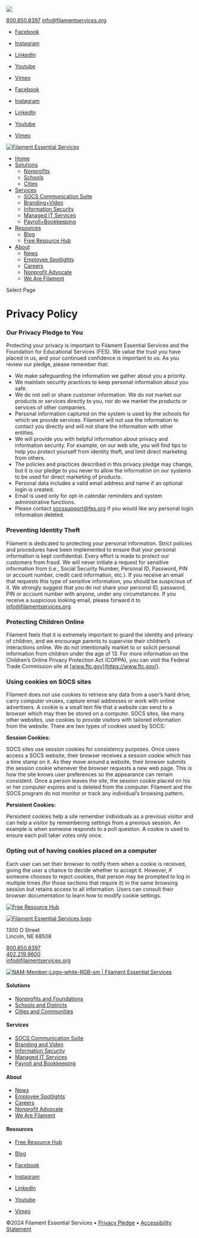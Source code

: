 ![](https://www.facebook.com/tr?id=1156699635515667&ev=PageView&noscript=1)        

[800.850.8397](tel://+18008508397) [info@filamentservices.org](mailto:info@filamentservices.org)

* [Facebook](https://www.facebook.com/filamentsvcs)
* [Instagram](https://www.instagram.com/filamentsvcs/)
* [LinkedIn](http://www.linkedin.com/company/filamentsvcs)
* [Youtube](https://www.youtube.com/channel/UCgIlR9Kn2mMxY7CZCsrqfoQ)
* [Vimeo](https://vimeo.com/filamentsvcs)

* [Facebook](https://www.facebook.com/filamentsvcs)
* [Instagram](https://www.instagram.com/filamentsvcs/)
* [LinkedIn](http://www.linkedin.com/company/filamentsvcs)
* [Youtube](https://www.youtube.com/channel/UCgIlR9Kn2mMxY7CZCsrqfoQ)
* [Vimeo](https://vimeo.com/filamentsvcs)

[![Filament Essential Services](https://www.filamentservices.org/wp-content/uploads/2020/02/Filament-horiz_3C.png)](https://www.filamentservices.org/)

* [Home](https://www.filamentservices.org/)
* [Solutions](#)
    * [Nonprofits](https://www.filamentservices.org/nonprofits/)
    * [Schools](https://www.filamentservices.org/schools/)
    * [Cities](https://www.filamentservices.org/cities/)
* [Services](#)
    * [SOCS Communication Suite](https://www.filamentservices.org/websites/)
    * [Branding+Video](https://www.filamentservices.org/branding/)
    * [Information Security](https://www.filamentservices.org/information-security/)
    * [Managed IT Services](https://www.filamentservices.org/managed-it-services/)
    * [Payroll+Bookkeeping](https://www.filamentservices.org/payrollbookkeeping/)
* [Resources](#)
    * [Blog](https://www.filamentservices.org/blog/)
    * [Free Resource Hub](https://www.filamentservices.org/free-resource-hub/)
* [About](https://www.filamentservices.org/about/)
    * [News](https://www.filamentservices.org/news/)
    * [Employee Spotlights](https://www.filamentservices.org/category/spotlight/)
    * [Careers](https://www.filamentservices.org/careers/)
    * [Nonprofit Advocate](https://www.filamentservices.org/nonprofit-advocate/)
    * [We Are Filament](https://www.filamentservices.org/about/)

Select Page

Privacy Policy
==============

### Our Privacy Pledge to You

Protecting your privacy is important to Filament Essential Services and the Foundation for Educational Services (FES). We value the trust you have placed in us, and your continued confidence is important to us. As you review our pledge, please remember that:

* We make safeguarding the information we gather about you a priority.
* We maintain security practices to keep personal information about you safe.
* We do not sell or share customer information. We do not market our products or services directly to you, nor do we market the products or services of other companies.
* Personal information captured on the system is used by the schools for which we provide services. Filament will not use the information to contact you directly and will not share the information with other entities.
* We will provide you with helpful information about privacy and information security. For example, on our web site, you will find tips to help you protect yourself from identity theft, and limit direct marketing from others.
* The policies and practices described in this privacy pledge may change, but it is our pledge to you never to allow the information on our systems to be used for direct marketing of products.
* Personal data includes a valid email address and name if an optional login is created.
* Email is used only for opt-in calendar reminders and system administrative functions.
* Please contact [socssupport@fes.org](mailto:socssupport@fes.org) if you would like any personal login information deleted.

### Preventing Identity Theft

Filament is dedicated to protecting your personal information. Strict policies and procedures have been implemented to ensure that your personal information is kept confidential. Every effort is made to protect our customers from fraud. We will never initiate a request for sensitive information from (i.e., Social Security Number, Personal ID, Password, PIN or account number, credit card information, etc.). If you receive an email that requests this type of sensitive information, you should be suspicious of it. We strongly suggest that you do not share your personal ID, password, PIN or account number with anyone, under any circumstances. If you receive a suspicious looking email, please forward it to [info@filamentservices.org](mailto:info@filamentservices.org).

### Protecting Children Online

Filament feels that it is extremely important to guard the identity and privacy of children, and we encourage parents to supervise their children’s interactions online. We do not intentionally market to or solicit personal information from children under the age of 13. For more information on the Children’s Online Privacy Protection Act (COPPA), you can visit the Federal Trade Commission site at [www.ftc.gov](https://www.ftc.gov/).

### Using cookies on SOCS sites

Filament does not use cookies to retrieve any data from a user’s hard drive, carry computer viruses, capture email addresses or work with online advertisers. A cookie is a small text file that a website can send to a browser which may then be stored on a computer. SOCS sites, like many other websites, use cookies to provide visitors with tailored information from the website. There are two types of cookies used by SOCS:

**Session Cookies:**

SOCS sites use session cookies for consistency purposes. Once users access a SOCS website, their browser receives a session cookie which has a time stamp on it. As they move around a website, their browser submits the session cookie whenever the browser requests a new web page. This is how the site knows user preferences so the appearance can remain consistent. Once a person leaves the site, the session cookie placed on his or her computer expires and is deleted from the computer. Filament and the SOCS program do not monitor or track any individual’s browsing pattern.

**Persistent Cookies:**

Persistent cookies help a site remember individuals as a previous visitor and can help a visitor by remembering settings from a previous session. An example is when someone responds to a poll question. A cookie is used to ensure each poll taker votes only once.

### Opting out of having cookies placed on a computer

Each user can set their browser to notify them when a cookie is received, giving the user a chance to decide whether to accept it. However, if someone chooses to reject cookies, that person may be prompted to log in multiple times (for those sections that require it) in the same browsing session but retains access to all information. Users can consult their browser documentation to learn how to modify cookie settings.

[![Free Resource Hub](https://www.filamentservices.org/wp-content/uploads/hubSideGrfc.svg)](https://www.filamentservices.org/hub/)

[![Filament Essential Services logo](https://www.filamentservices.org/wp-content/uploads/2020/05/Filament_RevColor_CMYK-essSvcs.png)](https://www.filamentservices.org/)

1300 O Street  
Lincoln, NE 68508

[800.850.8397](tel://+18008508397)  
[402.219.9600](tel://+14022199600)  
[info@filamentservices.org](mailto:info@filamentservices.org)

[![](https://www.filamentservices.org/wp-content/uploads/NAM-Member-Logo-white-RGB-sm.png "NAM-Member-Logo-white-RGB-sm | Filament Essential Services")](https://www.nonprofitam.org/)

#### Solutions

* [Nonprofits and Foundations](https://www.filamentservices.org/nonprofits/)
* [Schools and Districts](https://www.filamentservices.org/schools/)
* [Cities and Communities](https://www.filamentservices.org/cities/)

#### Services

* [SOCS Communication Suite](https://www.filamentservices.org/websites/)
* [Branding and Video](https://www.filamentservices.org/branding/)
* [Information Security](https://www.filamentservices.org/information-security/)
* [Managed IT Services](https://www.filamentservices.org/managed-it-services/)
* [Payroll and Bookkeeping](https://www.filamentservices.org/payrollbookkeeping/)

#### About

* [News](https://www.filamentservices.org/news/)
* [Employee Spotlights](https://www.filamentservices.org/category/spotlight/)
* [Careers](https://www.filamentservices.org/careers/)
* [Nonprofit Advocate](https://www.filamentservices.org/nonprofit-advocate/)
* [We Are Filament](https://www.filamentservices.org/about/)

#### Resources

* [Free Resource Hub](https://www.filamentservices.org/free-resource-hub/)
* [Blog](https://www.filamentservices.org/blog/)

* [Facebook](https://www.facebook.com/filamentsvcs)
* [Instagram](https://www.instagram.com/filamentsvcs/)
* [LinkedIn](http://www.linkedin.com/company/filamentsvcs)
* [Youtube](https://www.youtube.com/channel/UCgIlR9Kn2mMxY7CZCsrqfoQ)
* [Vimeo](https://vimeo.com/filamentsvcs)

©2024 Filament Essential Services • [Privacy Pledge](https://www.filamentservices.org/privacypolicy/) • [Accessibility Statement](https://www.filamentservices.org/accessibilitystatement/)